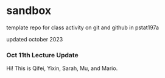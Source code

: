 # sandbox

template repo for class activity on git and github in pstat197a

updated october 2023



### Oct 11th Lecture Update

Hi! This is Qifei, Yixin, Sarah, Mu, and Mario.
